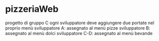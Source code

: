 # pizzeriaWeb
progetto di gruppo C
ogni sviluppatore deve aggiungere due portate nel proprio menù
sviluppatore A: assegnato al menù pizze
sviluppatore B: assegnato al menù dolci
sviluppatore C-D: assegnato al menù bevande
